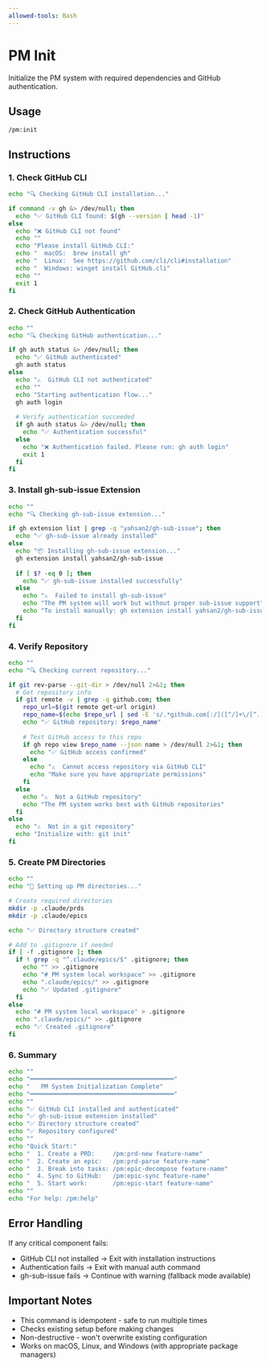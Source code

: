 ```yaml
---
allowed-tools: Bash
---
```


# PM Init

Initialize the PM system with required dependencies and GitHub authentication.

## Usage
```
/pm:init
```

## Instructions

### 1. Check GitHub CLI

```bash
echo "🔍 Checking GitHub CLI installation..."

if command -v gh &> /dev/null; then
  echo "✅ GitHub CLI found: $(gh --version | head -1)"
else
  echo "❌ GitHub CLI not found"
  echo ""
  echo "Please install GitHub CLI:"
  echo "  macOS:  brew install gh"
  echo "  Linux:  See https://github.com/cli/cli#installation"
  echo "  Windows: winget install GitHub.cli"
  echo ""
  exit 1
fi
```

### 2. Check GitHub Authentication

```bash
echo ""
echo "🔍 Checking GitHub authentication..."

if gh auth status &> /dev/null; then
  echo "✅ GitHub authenticated"
  gh auth status
else
  echo "⚠️  GitHub CLI not authenticated"
  echo ""
  echo "Starting authentication flow..."
  gh auth login
  
  # Verify authentication succeeded
  if gh auth status &> /dev/null; then
    echo "✅ Authentication successful"
  else
    echo "❌ Authentication failed. Please run: gh auth login"
    exit 1
  fi
fi
```

### 3. Install gh-sub-issue Extension

```bash
echo ""
echo "🔍 Checking gh-sub-issue extension..."

if gh extension list | grep -q "yahsan2/gh-sub-issue"; then
  echo "✅ gh-sub-issue already installed"
else
  echo "📦 Installing gh-sub-issue extension..."
  gh extension install yahsan2/gh-sub-issue
  
  if [ $? -eq 0 ]; then
    echo "✅ gh-sub-issue installed successfully"
  else
    echo "⚠️  Failed to install gh-sub-issue"
    echo "The PM system will work but without proper sub-issue support"
    echo "To install manually: gh extension install yahsan2/gh-sub-issue"
  fi
fi
```

### 4. Verify Repository

```bash
echo ""
echo "🔍 Checking current repository..."

if git rev-parse --git-dir > /dev/null 2>&1; then
  # Get repository info
  if git remote -v | grep -q github.com; then
    repo_url=$(git remote get-url origin)
    repo_name=$(echo $repo_url | sed -E 's/.*github.com[:/]([^/]+\/[^.]+).*/\1/')
    echo "✅ GitHub repository: $repo_name"
    
    # Test GitHub access to this repo
    if gh repo view $repo_name --json name > /dev/null 2>&1; then
      echo "✅ GitHub access confirmed"
    else
      echo "⚠️  Cannot access repository via GitHub CLI"
      echo "Make sure you have appropriate permissions"
    fi
  else
    echo "⚠️  Not a GitHub repository"
    echo "The PM system works best with GitHub repositories"
  fi
else
  echo "⚠️  Not in a git repository"
  echo "Initialize with: git init"
fi
```

### 5. Create PM Directories

```bash
echo ""
echo "📁 Setting up PM directories..."

# Create required directories
mkdir -p .claude/prds
mkdir -p .claude/epics 

echo "✅ Directory structure created"

# Add to .gitignore if needed
if [ -f .gitignore ]; then
  if ! grep -q "^.claude/epics/$" .gitignore; then
    echo "" >> .gitignore
    echo "# PM system local workspace" >> .gitignore
    echo ".claude/epics/" >> .gitignore
    echo "✅ Updated .gitignore"
  fi
else
  echo "# PM system local workspace" > .gitignore
  echo ".claude/epics/" >> .gitignore
  echo "✅ Created .gitignore"
fi
```

### 6. Summary

```bash
echo ""
echo "════════════════════════════════════════"
echo "   PM System Initialization Complete"
echo "════════════════════════════════════════"
echo ""
echo "✅ GitHub CLI installed and authenticated"
echo "✅ gh-sub-issue extension installed"
echo "✅ Directory structure created"
echo "✅ Repository configured"
echo ""
echo "Quick Start:"
echo "  1. Create a PRD:     /pm:prd-new feature-name"
echo "  2. Create an epic:   /pm:prd-parse feature-name"
echo "  3. Break into tasks: /pm:epic-decompose feature-name"
echo "  4. Sync to GitHub:   /pm:epic-sync feature-name"
echo "  5. Start work:       /pm:epic-start feature-name"
echo ""
echo "For help: /pm:help"
```

## Error Handling

If any critical component fails:
- GitHub CLI not installed → Exit with installation instructions
- Authentication fails → Exit with manual auth command
- gh-sub-issue fails → Continue with warning (fallback mode available)

## Important Notes

- This command is idempotent - safe to run multiple times
- Checks existing setup before making changes
- Non-destructive - won't overwrite existing configuration
- Works on macOS, Linux, and Windows (with appropriate package managers)
